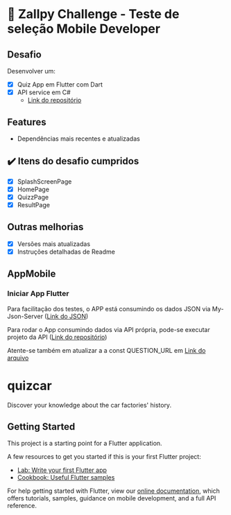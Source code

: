 # :robot: Zallpy Challenge - Teste de seleção Mobile Developer

<!-- <p align="center">
  <img style="max-width:70%; height: 130px;" src="https://www.vagasfloripa.com.br/wp-content/uploads/company_logos/2019/07/zallpy_group_logo_home.png">
</p> -->

## Desafio

Desenvolver um:

- [x] Quiz App em Flutter com Dart
- [x] API service em C#
  - [Link do repositório](https://github.com/leandrochavesf/csharp-quiz-car-api)

## Features

- Dependências mais recentes e atualizadas

## :heavy_check_mark: Itens do desafio cumpridos

- [x] SplashScreenPage
- [x] HomePage
- [x] QuizzPage
- [x] ResultPage

## Outras melhorias

- [x] Versões mais atualizadas
- [x] Instruções detalhadas de Readme

<!-- ## Instalação -->

## AppMobile

### Iniciar App Flutter

Para facilitação dos testes, o APP está consumindo os dados JSON via My-Json-Server ([Link do JSON](https://my-json-server.typicode.com/leandrochavesf/flutter-quiz-car/Questions))

Para rodar o App consumindo dados via API própria, pode-se executar projeto da API ([Link do repositório](https://github.com/leandrochavesf/csharp-quiz-car-api))

Atente-se também em atualizar a a const QUESTION_URL em [Link do arquivo](https://github.com/leandrochavesf/flutter-quiz-car/blob/master/lib/shared/consts_api.dart)

<!-- Do contrario, o arquivo database.js já provê de modo facilitado a lista de produtos -->

<!-- ## Teste

O aplicativo foi desenvolvido com foco no Android, sendo assim conecte um celular no seu computador, ou use um simulador de Android, em seguida rode o comando abaixo:

```bash
react-native run-android
```

Para instruções de como preparar seu ambiente de testes, segui o link abaixo:
[Configuração de Ambiente](https://facebook.github.io/react-native/docs/getting-started) -->

<!-- ## Passos

Você também pode conferir todo o passo a passo de desenvolvimento no link a seguir.
[Passo a Passo](https://github.com/leandrochavesf/crawler-challenge/blob/master/STEPS.md)

ou mesmo conferir alguns insights e problemas durante o desenvolvimento.
[Problemas](https://github.com/leandrochavesf/crawler-challenge/blob/master/TIPS.md) -->

# quizcar

Discover your knowledge about the car factories&#x27; history.

## Getting Started

This project is a starting point for a Flutter application.

A few resources to get you started if this is your first Flutter project:

- [Lab: Write your first Flutter app](https://flutter.dev/docs/get-started/codelab)
- [Cookbook: Useful Flutter samples](https://flutter.dev/docs/cookbook)

For help getting started with Flutter, view our
[online documentation](https://flutter.dev/docs), which offers tutorials,
samples, guidance on mobile development, and a full API reference.
